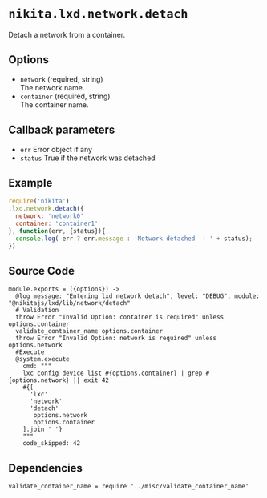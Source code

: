 
# `nikita.lxd.network.detach`

Detach a network from a container.

## Options

* `network` (required, string)   
  The network name.
* `container` (required, string)   
  The container name.

## Callback parameters

* `err`
  Error object if any
* `status`
  True if the network was detached

## Example

```js
require('nikita')
.lxd.network.detach({
  network: 'network0'
  container: 'container1'
}, function(err, {status}){
  console.log( err ? err.message : 'Network detached  : ' + status);
})
```

## Source Code

    module.exports = ({options}) ->
      @log message: "Entering lxd network detach", level: "DEBUG", module: "@nikitajs/lxd/lib/network/detach"
      # Validation
      throw Error "Invalid Option: container is required" unless options.container
      validate_container_name options.container
      throw Error "Invalid Option: network is required" unless options.network
      #Execute
      @system.execute
        cmd: """
        lxc config device list #{options.container} | grep #{options.network} || exit 42
        #{[
          'lxc'
          'network'
          'detach'
           options.network
           options.container
        ].join ' '}
        """
        code_skipped: 42

## Dependencies

    validate_container_name = require '../misc/validate_container_name'
